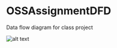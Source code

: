 # OSSAssignmentDFD

Data flow diagram for class project

![alt text](https://cloud.githubusercontent.com/assets/22142552/19168122/3e1e6096-8bd4-11e6-948f-36df128753b3.png)
